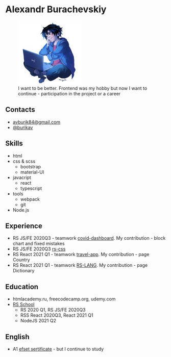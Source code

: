 # Alexandr Burachevskiy

<figure>
    <img src="./assets/big-heroes-hero.jpg" alt="My photo" width="200" height="200">
    <figcaption>I want to be better. Frontend was my hobby but now I want to continue - participation in the project or a career</figcaption>
</figure>

## Contacts

+ [avburik84@gmail.com](mailto:avburik84@gmail.com)
+ [@burikav](https://t.me/burikav)

## Skills

+ html
+ css & scss
  + bootstrap
  + material-UI
+ javacript
  + react
  + typescript
+ tools
  + webpack
  + git
+ Node.js

## Experience

+ RS JS/FE 2020Q3 - teamwork [covid-dashboard](https://rolling-scopes-school.github.io/burik84-JS2020Q3/covid-dashboard/build/index.html). My contribution - block chart and fixed mistakes
+ RS JS/FE 2020Q3 [rs-css](https://rolling-scopes-school.github.io/burik84-JS2020Q3/rs-css/build/index.html)
+ RS React 2021 Q1 - teamwork [travel-app](https://anatoliyak.github.io/travel-app/#/). My contribution - page Country
+ RS React 2021 Q1 - teamwork [RS-LANG](https://rs-lang-74-client.herokuapp.com/main). My contribution - page Dictionary

## Education

+ htmlacademy.ru, freecodecamp.org, udemy.com
+ [RS School](https://rs.school/)
  + RS 2020 Q1, RS JS/FE 2020Q3
  + RSS React 2020Q3, React 2021 Q1
  + NodeJS 2021 Q2

## English

+ A1 [efset sertificate](https://www.efset.org/cert/ADdS82) - but I continue to study
